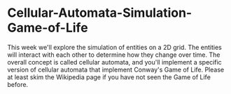# Cellular-Automata-Simulation-Game-of-Life
This week we'll explore the simulation of entities on a 2D grid. The entities will interact with each other to determine how they change over time. The overall concept is called cellular automata, and you'll implement a specific version of cellular automata that implement Conway's Game of Life. Please at least skim the Wikipedia page if you have not seen the Game of Life before.
